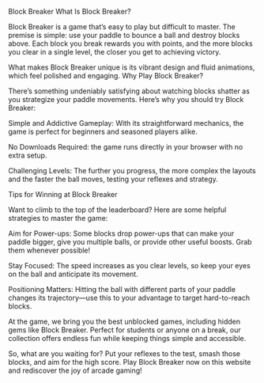 Block Breaker 
What Is Block Breaker?

Block Breaker is a game that’s easy to play but difficult to master. The premise is simple: use your paddle to bounce a ball and destroy blocks above. Each block you break rewards you with points, and the more blocks you clear in a single level, the closer you get to achieving victory.

What makes Block Breaker unique is its vibrant design and fluid animations, which feel polished and engaging. 
Why Play Block Breaker?

There’s something undeniably satisfying about watching blocks shatter as you strategize your paddle movements. Here’s why you should try Block Breaker:

Simple and Addictive Gameplay: With its straightforward mechanics, the game is perfect for beginners and seasoned players alike.

No Downloads Required: the game runs directly in your browser with no extra setup.

Challenging Levels: The further you progress, the more complex the layouts and the faster the ball moves, testing your reflexes and strategy.

Tips for Winning at Block Breaker

Want to climb to the top of the leaderboard? Here are some helpful strategies to master the game:

Aim for Power-ups: Some blocks drop power-ups that can make your paddle bigger, give you multiple balls, or provide other useful boosts. Grab them whenever possible!

Stay Focused: The speed increases as you clear levels, so keep your eyes on the ball and anticipate its movement.

Positioning Matters: Hitting the ball with different parts of your paddle changes its trajectory—use this to your advantage to target hard-to-reach blocks.


At the game, we bring you the best unblocked games, including hidden gems like Block Breaker. Perfect for students or anyone on a break, our collection offers endless fun while keeping things simple and accessible.

So, what are you waiting for? Put your reflexes to the test, smash those blocks, and aim for the high score. Play Block Breaker now on this website and rediscover the joy of arcade gaming!



